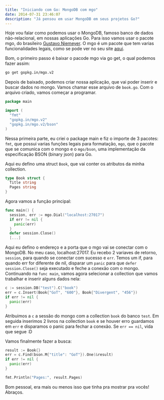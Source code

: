 ```yaml
---
title: "Iniciando com Go: MongoDB com mgo"
date: 2014-07-31 23:46:07
description: "Já pensou em usar MongoDB em seus projetos Go?"
---
```


Hoje vou falar como podemos usar o MongoDB, famoso banco de dados não-relacional, em nossas aplicações Go. Para isso vamos usar o pacote mgo, do brasileiro [Gustavo Niemeyer](http://niemeyer.net/). O mgo é um pacote que tem varias funcionalidades legais, como se pode ver no seu site [aqui](http://labix.org/mgo).

Bom, o primeiro passo é baixar o pacode mgo via go get, o qual podemos fazer assim:

```bash
go get gopkg.in/mgo.v2
```

Depois de baixado, podemos criar nossa aplicação, que vai poder inserir e buscar dados no mongo. Vamos chamar esse arquivo de `book.go`. Com o arquivo criado, vamos começar a programar.

```go
package main

import (
  "fmt"
  "gopkg.in/mgo.v2"
  "gopkg.in/mgo.v2/bson"
)
```

Nessa primeira parte, eu criei o package main e fiz o importe de 3 pacotes: `fmt`, que possui varias funções legais para formatação, `mgo`, que o pacote que se comunica com o mongo e o `mgo/bson`, uma implementação da especificação BSON (binary json) para Go.

Aqui eu defino uma struct `Book`, que vai conter os atributos da minha collection.

```go
type Book struct {
  Title string
  Pages string
}
```

Agora vamos a função principal:

```go
func main() {
  session, err := mgo.Dial("localhost:27017")
  if err != nil {
    panic(err)
  }
  defer session.Close()
  [...]
```

Aqui eu defino o endereço e a porta que o mgo vai se conectar com o MongoDB. No meu caso, localhost:27017. Eu recebo 2 variaves de retorno, `session`, para quando se conectar com sucesso e `err`. Temos um if, para quando err for diferente de nil, disparar um `panic` para que `defer session.Close()` seja executado e feche a conexão com o mongo.
Continuando na `func main`, vamos agora selecionar a collection que vamos trabalhar e inserir alguns dados nela:

```go
c := session.DB("test").C("book")
err = c.Insert(Book{"GoT", "600"}, Book{"Divergent", "456"})
if err != nil {
  panic(err)
}
```

Atribuimos a `c` a sessão do mongo com a collection `book` do banco `test`. Em seguida inserimos 2 livros na collection `book` e se houver erro guardamos em `err` e disparamos o panic para fechar a conexão. Se `err == nil`, vida que segue :D

Vamos finalmente fazer a busca:

```go
result := Book{}
err = c.Find(bson.M{"title": "GoT"}).One(&result)
if err != nil {
  panic(err)
}

fmt.Println("Pages:", result.Pages)
```

Bom pessoal, era mais ou menos isso que tinha pra mostrar pra vocês!
Abraços.
